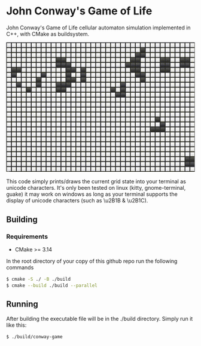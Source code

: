 # John Conway's Game of Life

John Conway's Game of Life cellular automaton simulation implemented in C++, with CMake as buildsystem.

![Preview animation of Gosper's Gun example](imgs/gospers_gun.gif)

This code simply prints/draws the current grid state into your terminal as unicode characters.
It's only been tested on linux (kitty, gnome-terminal, guake) it may work on windows as long as your terminal supports the display of unicode characters (such as \u2B1B & \u2B1C).

## Building

### Requirements
* CMake >= 3.14

In the root directory of your copy of this github repo run the following commands

```sh
$ cmake -S ./ -B ./build
$ cmake --build ./build --parallel
```

## Running

After building the executable file will be in the ./build directory. Simply run it like this:

```sh
$ ./build/conway-game
```
